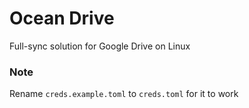 # Ocean Drive
Full-sync solution for Google Drive on Linux

### Note
Rename `creds.example.toml` to `creds.toml` for it to work